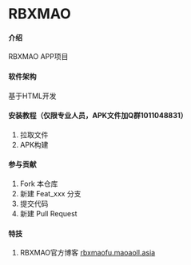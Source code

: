 # RBXMAO

#### 介绍
RBXMAO APP项目

#### 软件架构
基于HTML开发


#### 安装教程（仅限专业人员，APK文件加Q群1011048831）

1.  拉取文件
2.  APK构建

#### 参与贡献

1.  Fork 本仓库
2.  新建 Feat_xxx 分支
3.  提交代码
4.  新建 Pull Request


#### 特技

1.  RBXMAO官方博客 [rbxmaofu.maoaoll.asia](https://rbxmaofu.maoaoll.asia)
